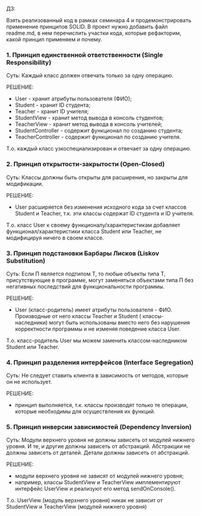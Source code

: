 ДЗ:

Взять реализованный код в рамках семинара 4 и продемонстрировать применение принципов SOLID.
В проект нужно добавить файл readme.md, в нем перечислить участки кода, которые рефакторим,
какой принцип применяем и почему.


### 1. Принцип единственной ответственности (Single Responsibility)

Суть: Каждый класс должен отвечать только за одну операцию.

РЕШЕНИЕ:

- User - хранит атрибуты пользователя (ФИО);
- Student - хранит ID студента;
- Teacher - хранит ID учителя;
- StudentView - хранит метод вывода в консоль студентов;
- TeacherView - хранит метод вывода в консоль учителей;
- StudentController - содержит функционал по созданию студента;
- TeacherController - содержит функционал по созданию учителя.

Т.о. каждый класс узкоспециализирован и отвечает за одну операцию.

### 2. Принцип открытости-закрытости (Open-Closed)

Суть: Классы должны быть открыты для расширения, но закрыты для модификации.

РЕШЕНИЕ:

- User расширяется без изменения исходного кода за счет классов Student и Teacher, т.к. эти классы содержат ID студента
  и ID учителя.

Т.о. класс User к своему функционалу/характеристикам добавляет функционал/характеристики класса Student или Teacher, не
модифицируя ничего в своем классе.

### 3. Принцип подстановки Барбары Лисков (Liskov Substitution)

Суть: Если П является подтипом Т, то любые объекты типа Т, присутствующие в программе, могут заменяться объектами типа П
без негативных последствий для функциональности программы.

РЕШЕНИЕ:

- User (класс-родитель) имеет атрибуты пользователя - ФИО. Производные от него классы Teacher и Student (
  классы-наследники) могут быть
  использованы вместо него без нарушения корректности программы и не изменяя поведение класса User.

Т.о. класс-родитель User мы можем заменить классом-наследником Student или Teacher.

### 4. Принцип разделения интерфейсов (Interface Segregation)

Суть: Не следует ставить клиента в зависимость от методов, которые он не использует.

РЕШЕНИЕ:

- принцип выполняется, т.к. классы производят только те операции, которые необходимы для осуществления их функций.

### 5. Принцип инверсии зависимостей (Dependency Inversion)

Суть: Модули верхнего уровня не должны зависеть от модулей нижнего уровня. И те, и другие должны зависеть от абстракций.
Абстракции не должны зависеть от деталей. Детали должны зависеть от абстракций.

РЕШЕНИЕ:

- модули верхнего уровня не зависят от модулей нижнего уровня;
- например, классы StudentView и TeacherView имплементируют интерфейс UserView и реализуют его метод sendOnConsole().

Т.о. UserView (модуль верхнего уровня) никак не зависит от StudentView и TeacherView (модулей нижнего уровня)

